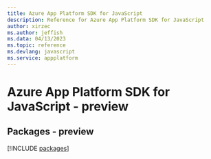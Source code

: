 ```yaml
---
title: Azure App Platform SDK for JavaScript
description: Reference for Azure App Platform SDK for JavaScript
author: xirzec
ms.author: jeffish
ms.data: 04/13/2023
ms.topic: reference
ms.devlang: javascript
ms.service: appplatform
---
```

# Azure App Platform SDK for JavaScript - preview
## Packages - preview
[!INCLUDE [packages](app-platform-index.md)]